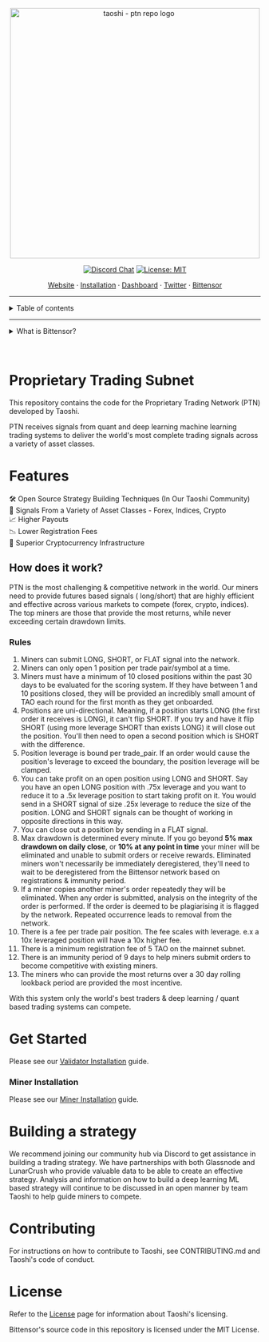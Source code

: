 <p align="center">
  <a href="https://taoshi.io">
    <img width="500" alt="taoshi - ptn repo logo" src="https://i.imgur.com/5hTsp97.png">
  </a>
</p>

<div align='center'>

[![Discord Chat](https://img.shields.io/discord/1163496128499683389.svg)](https://discord.gg/2XSw62p9Fj)
[![License: MIT](https://img.shields.io/badge/License-MIT-blue.svg)](https://opensource.org/licenses/MIT)

</div>

<p align="center">
  <a href="https://taoshi.io">Website</a>
  ·
  <a href="#installation">Installation</a>
  ·  
  <a href="https://dashboard.taoshi.io/">Dashboard</a>
  ·
  <a href="https://twitter.com/taoshiio">Twitter</a>
    ·
  <a href="https://twitter.com/taoshiio">Bittensor</a>
</p>

---

<details>
  <summary>Table of contents</summary>
  <ol>
    <li><a href="#proprietary-trading-network">Proprietary Trading Network</a></li>
    <li><a href="#features">Features</a></li>
    <li><a href="#how-does-it-work">How does it work?</a></li>
    <li>
      <a href="#getting-started">Getting Started</a>
    </li>
    <li><a href="#building-a-model">Building A Model</a></li>
    <li><a href="#testing">Testing</a></li>
    <li><a href="#faq">FAQ</a></li>
    <li><a href="#contributing">Contributing</a></li>
    <li><a href="#license">License</a></li>

  </ol>
</details>

---

<details id='bittensor'>
  <summary>What is Bittensor?</summary>

Bittensor is a mining network, similar to Bitcoin, that includes built-in incentives designed to encourage computers to provide access to machine learning models in an efficient and censorship-resistant manner. Bittensor is comprised of Subnets, Miners, and Validators.

> Explain Like I'm Five

Bittensor is an API that connects machine learning models and incentivizes correctness through the power of the blockchain.

### Subnets

Subnets are decentralized networks of machines that collaborate to train and serve machine learning models.

### Miners

Miners run machine learning models. They fulfill requests from the Validators.

### Validators

Validators query and prompt the Miners. Validators also validate miner requests. Validators are also storefronts for data.

</details>

<br />
<br />

# Proprietary Trading Subnet

This repository contains the code for the Proprietary Trading Network (PTN) developed by Taoshi.

PTN receives signals from quant and deep learning machine learning trading systems to deliver the world's
most complete trading signals across a variety of asset classes.

# Features

🛠️&nbsp;Open Source Strategy Building Techniques (In Our Taoshi Community)<br>
🫰&nbsp;Signals From a Variety of Asset Classes - Forex, Indices, Crypto<br>
📈&nbsp;Higher Payouts<br>
📉&nbsp;Lower Registration Fees<br>
💪&nbsp;Superior Cryptocurrency Infrastructure<br>

## How does it work?

PTN is the most challenging & competitive network in the world. Our miners need to provide futures based signals (
long/short)
that are highly efficient and effective across various markets to compete (forex, crypto, indices). The top miners are
those that provide the most returns, while never exceeding certain drawdown limits.

### Rules

1. Miners can submit LONG, SHORT, or FLAT signal into the network.
2. Miners can only open 1 position per trade pair/symbol at a time.
3. Miners must have a minimum of 10 closed positions within the past 30 days to be evaluated for the scoring system. If they have between 1 and 10 positions closed, they will be provided an incredibly small amount of TAO each round for the first month as they get onboarded.
4. Positions are uni-directional. Meaning, if a position starts LONG (the first order it receives is LONG), 
it can't flip SHORT. If you try and have it flip SHORT (using more leverage SHORT than exists LONG) it will close out 
the position. You'll then need to open a second position which is SHORT with the difference.
5. Position leverage is bound per trade_pair. If an order would cause the position's leverage to exceed the boundary, the position leverage will be clamped.
6. You can take profit on an open position using LONG and SHORT. Say you have an open LONG position with .75x 
leverage and you want to reduce it to a .5x leverage position to start taking profit on it. You would send in a SHORT signal
of size .25x leverage to reduce the size of the position. LONG and SHORT signals can be thought of working in opposite 
directions in this way.
7. You can close out a position by sending in a FLAT signal. 
8. Max drawdown is determined every minute. If you go beyond **5% max drawdown on daily close**, or **10% at any point in time** your miner will be eliminated and unable to submit orders or receive rewards. Eliminated miners won't necessarily be immediately deregistered, they'll need to wait to be deregistered from the Bittensor network based on registrations & immunity period. 
9. If a miner copies another miner's order repeatedly they will be eliminated. When any order is submitted, analysis
on the integrity of the order is performed. If the order is deemed to be plagiarising it is flagged by the network. Repeated
occurrence leads to removal from the network.
10. There is a fee per trade pair position. The fee scales with leverage. e.x a 10x leveraged position will have a 10x higher fee.
11. There is a minimum registration fee of 5 TAO on the mainnet subnet.
12. There is an immunity period of 9 days to help miners submit orders to become competitive with existing miners.
13. The miners who can provide the most returns over a 30 day rolling lookback period are provided the most incentive.

With this system only the world's best traders & deep learning / quant based trading systems can compete.

# Get Started

Please see our [Validator Installation](https://github.com/taoshidev//proprietary-trading-network/blob/main/docs/validator.md) guide.

### Miner Installation

Please see our [Miner Installation](https://github.com/taoshidev/proprietary-trading-network/blob/main/docs/miner.md) guide.

# Building a strategy

We recommend joining our community hub via Discord to get assistance in building a trading strategy. We have partnerships with both Glassnode and LunarCrush who provide valuable data to be able to create an effective strategy. Analysis and information
on how to build a deep learning ML based strategy will continue to be discussed in an open manner by team Taoshi to help
guide miners to compete.

# Contributing

For instructions on how to contribute to Taoshi, see CONTRIBUTING.md and Taoshi's code of conduct.

# License

Refer to the <a href='?tab=MIT-1-ov-file'>License</a> page for information about Taoshi's licensing.

Bittensor's source code in this repository is licensed under the MIT License.
